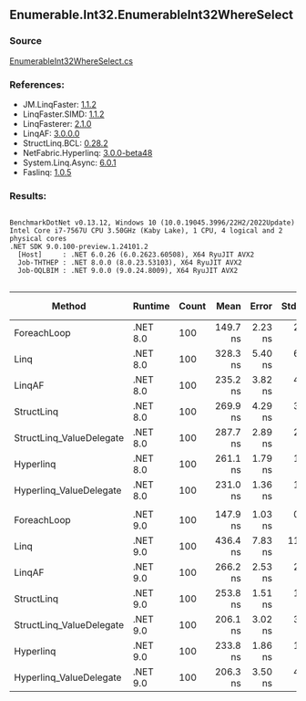 ﻿## Enumerable.Int32.EnumerableInt32WhereSelect

### Source
[EnumerableInt32WhereSelect.cs](../LinqBenchmarks/Enumerable/Int32/EnumerableInt32WhereSelect.cs)

### References:
- JM.LinqFaster: [1.1.2](https://www.nuget.org/packages/JM.LinqFaster/1.1.2)
- LinqFaster.SIMD: [1.1.2](https://www.nuget.org/packages/LinqFaster.SIMD/1.0.3)
- LinqFasterer: [2.1.0](https://www.nuget.org/packages/LinqFasterer/2.1.0)
- LinqAF: [3.0.0.0](https://www.nuget.org/packages/LinqAF/3.0.0.0)
- StructLinq.BCL: [0.28.2](https://www.nuget.org/packages/StructLinq/0.28.2)
- NetFabric.Hyperlinq: [3.0.0-beta48](https://www.nuget.org/packages/NetFabric.Hyperlinq/3.0.0-beta48)
- System.Linq.Async: [6.0.1](https://www.nuget.org/packages/System.Linq.Async/6.0.1)
- Faslinq: [1.0.5](https://www.nuget.org/packages/Faslinq/1.0.5)

### Results:
```

BenchmarkDotNet v0.13.12, Windows 10 (10.0.19045.3996/22H2/2022Update)
Intel Core i7-7567U CPU 3.50GHz (Kaby Lake), 1 CPU, 4 logical and 2 physical cores
.NET SDK 9.0.100-preview.1.24101.2
  [Host]     : .NET 6.0.26 (6.0.2623.60508), X64 RyuJIT AVX2
  Job-THTHEP : .NET 8.0.0 (8.0.23.53103), X64 RyuJIT AVX2
  Job-OQLBIM : .NET 9.0.0 (9.0.24.8009), X64 RyuJIT AVX2


```
| Method                   | Runtime  | Count | Mean     | Error   | StdDev   | Median   | Ratio        | RatioSD | Gen0   | Allocated | Alloc Ratio |
|------------------------- |--------- |------ |---------:|--------:|---------:|---------:|-------------:|--------:|-------:|----------:|------------:|
| ForeachLoop              | .NET 8.0 | 100   | 149.7 ns | 2.23 ns |  2.65 ns | 148.9 ns |     baseline |         | 0.0153 |      32 B |             |
| Linq                     | .NET 8.0 | 100   | 328.3 ns | 5.40 ns |  6.22 ns | 326.4 ns | 2.19x slower |   0.06x | 0.0725 |     152 B |  4.75x more |
| LinqAF                   | .NET 8.0 | 100   | 235.2 ns | 3.82 ns |  4.09 ns | 233.4 ns | 1.57x slower |   0.04x | 0.0153 |      32 B |  1.00x more |
| StructLinq               | .NET 8.0 | 100   | 269.9 ns | 4.29 ns |  3.59 ns | 268.6 ns | 1.79x slower |   0.05x | 0.0420 |      88 B |  2.75x more |
| StructLinq_ValueDelegate | .NET 8.0 | 100   | 287.7 ns | 2.89 ns |  2.41 ns | 286.8 ns | 1.91x slower |   0.04x | 0.0153 |      32 B |  1.00x more |
| Hyperlinq                | .NET 8.0 | 100   | 261.1 ns | 1.79 ns |  1.68 ns | 260.2 ns | 1.74x slower |   0.04x | 0.0153 |      32 B |  1.00x more |
| Hyperlinq_ValueDelegate  | .NET 8.0 | 100   | 231.0 ns | 1.36 ns |  1.13 ns | 230.7 ns | 1.53x slower |   0.03x | 0.0153 |      32 B |  1.00x more |
|                          |          |       |          |         |          |          |              |         |        |           |             |
| ForeachLoop              | .NET 9.0 | 100   | 147.9 ns | 1.03 ns |  0.92 ns | 148.0 ns |     baseline |         | 0.0153 |      32 B |             |
| Linq                     | .NET 9.0 | 100   | 436.4 ns | 7.83 ns | 11.47 ns | 430.3 ns | 2.95x slower |   0.08x | 0.0725 |     152 B |  4.75x more |
| LinqAF                   | .NET 9.0 | 100   | 266.2 ns | 2.53 ns |  2.37 ns | 265.7 ns | 1.80x slower |   0.02x | 0.0153 |      32 B |  1.00x more |
| StructLinq               | .NET 9.0 | 100   | 253.8 ns | 1.51 ns |  1.34 ns | 253.4 ns | 1.72x slower |   0.01x | 0.0420 |      88 B |  2.75x more |
| StructLinq_ValueDelegate | .NET 9.0 | 100   | 206.1 ns | 3.02 ns |  3.23 ns | 205.1 ns | 1.40x slower |   0.02x | 0.0153 |      32 B |  1.00x more |
| Hyperlinq                | .NET 9.0 | 100   | 233.8 ns | 1.86 ns |  1.56 ns | 233.9 ns | 1.58x slower |   0.01x | 0.0153 |      32 B |  1.00x more |
| Hyperlinq_ValueDelegate  | .NET 9.0 | 100   | 206.3 ns | 3.50 ns |  4.30 ns | 204.5 ns | 1.40x slower |   0.04x | 0.0153 |      32 B |  1.00x more |

